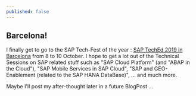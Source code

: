 ```yaml
---
published: false
---
```

## Barcelona!

I finally get to go to the SAP Tech-Fest of the year : [SAP TechEd 2019 in Barcelona](https://events.sap.com/teched-emea/en/home "SAP TechEd 2019") from 8 to 10 October.
I hope to get a lot out of the Technical Sessions on SAP related stuff such as "SAP Cloud Platform" (and "ABAP in the Cloud"), "SAP Mobile Services in SAP Cloud", "SAP and GEO-Enablement (related to the SAP HANA DataBase)", ... and much more.

Maybe I'll post my after-thought later in a future BlogPost ...
